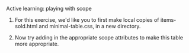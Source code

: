 Active learning: playing with scope

1. For this exercise, we'd like you to first make local copies of items-sold.html and minimal-table.css, in a new directory.

2. Now try adding in the appropriate scope attributes to make this table more appropriate.
